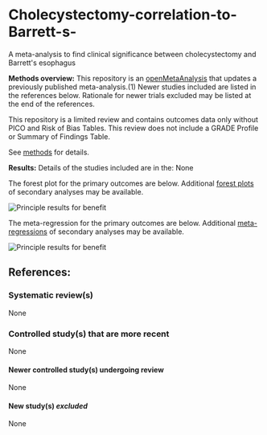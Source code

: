 # Cholecystectomy-correlation-to-Barrett-s-
A meta-analysis to find clinical significance between cholecystectomy and Barrett's esophagus 

**Methods overview:** This repository is an [openMetaAnalysis](https://openmetaanalysis.github.io/) that updates a previously published meta-analysis.(1) Newer studies included are listed in the references below. Rationale for newer trials excluded may be listed at the end of the references. 

This repository is a limited review and contains outcomes data only without PICO and Risk of Bias Tables.  This review does not include a GRADE Profile or Summary of Findings Table.

See [methods](http://openmetaanalysis.github.io/methods.html) for details.

**Results:** Details of the studies included are in the:
None

The forest plot for the primary outcomes are below. Additional [forest plots](../../tree/master/forest-plots) of secondary analyses may be available. 

![Principle results for benefit](https://raw.githubusercontent.com/openMetaAnalysis/Conservative-phlebotomy-for-reducing-blood-transfusions/master/forest-plots/Outcome-Primary.png "Principle results for benefit]")

The meta-regression for the primary outcomes are below. Additional [meta-regressions](../../tree/master/metaregression) of secondary analyses may be available. 

![Principle results for benefit](https://raw.githubusercontent.com/openMetaAnalysis/Conservative-phlebotomy-for-reducing-blood-transfusions/master/metaregression/Outcome-Primary.png "Principle results for benefit]")

References:
----------------------------------
### Systematic review(s)
None

### Controlled study(s) that are more recent
None

#### Newer controlled study(s) undergoing review
None

#### New study(s) *excluded* 
None

